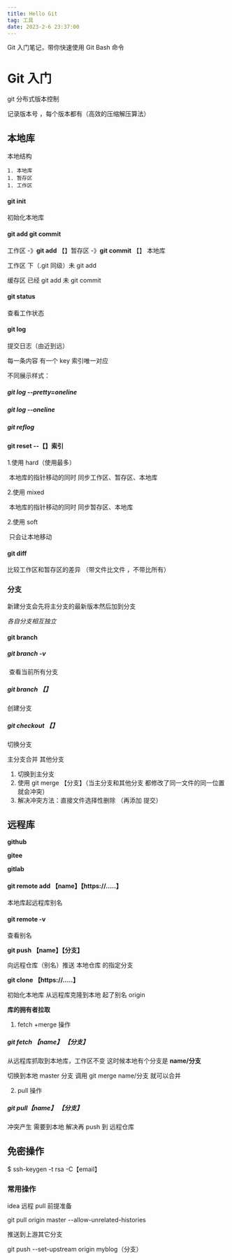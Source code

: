 ```yaml
---
title: Hello Git
tag: 工具
date: 2023-2-6 23:37:00
---
```


Git 入门笔记，带你快速使用 Git Bash 命令

# Git 入门

git 分布式版本控制

记录版本号 ，每个版本都有（高效的压缩解压算法）

## 本地库

本地结构

    1. 本地库
    1. 暂存区
    1. 工作区

#### git init

初始化本地库

#### git add **git commit**

工作区 -》**git add** 【】暂存区 -》**git commit** 【】 本地库

工作区 下（.git 同级）未 git add

缓存区 已经 git add 未 git commit

#### git status

查看工作状态

#### git log

提交日志（由近到远）

每一条内容 有一个 key 索引唯一对应

不同展示样式：

##### git log --pretty=oneline

##### git log --oneline

##### git reflog

#### git reset --【】索引

1.使用 hard（使用最多）

​ 本地库的指针移动的同时 同步工作区、暂存区、本地库

2.使用 mixed

​ 本地库的指针移动的同时 同步暂存区、本地库

2.使用 soft

​ 只会让本地移动

#### git diff

比较工作区和暂存区的差异 （带文件比文件 ，不带比所有）

### 分支

新建分支会先将主分支的最新版本然后加到分支

_各自分支相互独立_

#### git branch

##### git branch -v

​ 查看当前所有分支

##### git branch 【】

创建分支

##### git checkout 【】

切换分支

主分支合并 其他分支

1. 切换到主分支
2. 使用 git merge 【分支】（当主分支和其他分支 都修改了同一文件的同一位置就会冲突）
3. 解决冲突方法：直接文件选择性删除 （再添加 提交）

## 远程库

**github**

**gitee**

**gitlab**

#### git remote add 【name】【https://.....】

本地库起远程库别名

#### git remote -v

查看别名

**git push 【name】【分支】**

向远程仓库（别名）推送 本地仓库 的指定分支

**git clone 【https://.....】**

初始化本地库 从远程库克隆到本地 起了别名 origin

**库的拥有者拉取**

1. fetch +merge 操作

##### git fetch 【name】 【分支】

从远程库抓取到本地库，工作区不变 这时候本地有个分支是 **name/分支**

切换到本地 master 分支 调用 git merge name/分支 就可以合并

2. pull 操作

##### git pull【name】 【分支】

冲突产生 需要到本地 解决再 push 到 远程仓库

## 免密操作

$ ssh-keygen -t rsa -C【email】

### 常用操作

idea 远程 pull 前提准备

git pull origin master --allow-unrelated-histories

推送到上游其它分支

git push --set-upstream origin myblog（分支）
